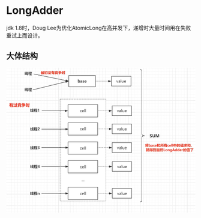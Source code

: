 # LongAdder
jdk 1.8时，Doug Lee为优化AtomicLong在高并发下，递增时大量时间用在失败重试上而设计。
## 大体结构
![LongAdder](../../images/LongAdder.PNG)
